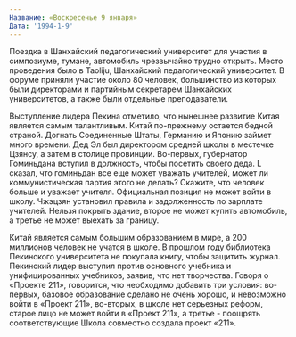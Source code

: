 ```yaml
---
Название: «Воскресенье 9 января»
Дата: '1994-1-9'
---
```

Поездка в Шанхайский педагогический университет для участия в симпозиуме, тумане, автомобиль чрезвычайно трудно открыть. Место проведения было в Taoliju, Шанхайский педагогический университет. В форуме приняли участие около 80 человек, большинство из которых были директорами и партийным секретарем Шанхайских университетов, а также были отдельные преподаватели.

Выступление лидера Пекина отметило, что нынешнее развитие Китая является самым талантливым. Китай по-прежнему остается бедной страной. Догнать Соединенные Штаты, Германию и Японию займет много времени. Дед Эл был директором средней школы в местечке Цзянсу, а затем в столице провинции. Во-первых, губернатор Гоминьдана вступил в должность, чтобы посетить своего деда. L сказал, что гоминьдан все еще может уважать учителей, может ли коммунистическая партия этого не делать? Скажите, что человек больше и уважает учителя. Официальная позиция не может войти в школу. Чжэцзян установил правила и задолженность по зарплате учителей. Нельзя покрыть здание, второе не может купить автомобиль, а третье не может выехать за границу.

Китай является самым большим образованием в мире, а 200 миллионов человек не учатся в школе. В прошлом году библиотека Пекинского университета не покупала книгу, чтобы защитить журнал. Пекинский лидер выступил против основного учебника и унифицированных учебников, заявив, что нет творчества. Говоря о «Проекте 211», говорится, что необходимо добавить три условия: во-первых, базовое образование сделано не очень хорошо, и невозможно войти в «Проект 211», во-вторых, в школе нет серьезных реформ, старое лицо не может войти в «Проект 211», а третье - поощрять соответствующие Школа совместно создала проект «211».